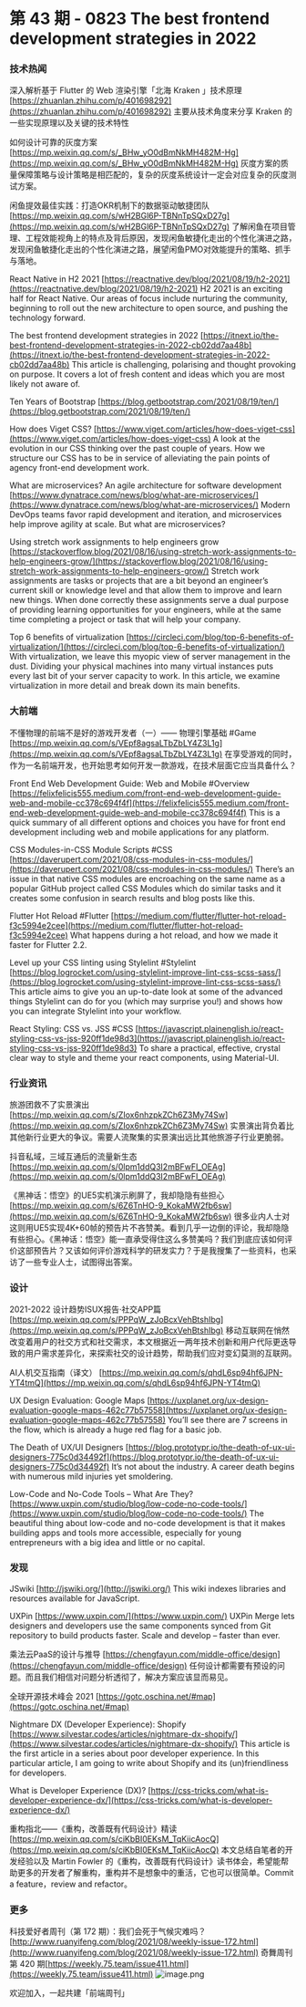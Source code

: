 # 第 43 期 - 0823 The best frontend development strategies in 2022
### 技术热闻
深入解析基于 Flutter 的 Web 渲染引擎「北海 Kraken 」技术原理
[https://zhuanlan.zhihu.com/p/401698292](https://zhuanlan.zhihu.com/p/401698292)
主要从技术角度来分享 Kraken 的一些实现原理以及关键的技术特性

如何设计可靠的灰度方案
[https://mp.weixin.qq.com/s/_BHw_yO0dBmNkMH482M-Hg](https://mp.weixin.qq.com/s/_BHw_yO0dBmNkMH482M-Hg)
灰度方案的质量保障策略与设计策略是相匹配的，复杂的灰度系统设计一定会对应复杂的灰度测试方案。

闲鱼提效最佳实践：打造OKR机制下的数据驱动敏捷团队
[https://mp.weixin.qq.com/s/wH2BGl6P-TBNnTpSQxD27g](https://mp.weixin.qq.com/s/wH2BGl6P-TBNnTpSQxD27g)
了解闲鱼在项目管理、工程效能视角上的特点及背后原因，发现闲鱼敏捷化走出的个性化演进之路，发现闲鱼敏捷化走出的个性化演进之路，展望闲鱼PMO对效能提升的策略、抓手与落地。

React Native in H2 2021
[https://reactnative.dev/blog/2021/08/19/h2-2021](https://reactnative.dev/blog/2021/08/19/h2-2021)
H2 2021 is an exciting half for React Native. Our areas of focus include nurturing the community, beginning to roll out the new architecture to open source, and pushing the technology forward.

The best frontend development strategies in 2022
[https://itnext.io/the-best-frontend-development-strategies-in-2022-cb02dd7aa48b](https://itnext.io/the-best-frontend-development-strategies-in-2022-cb02dd7aa48b)
This article is challenging, polarising and thought provoking on purpose. It covers a lot of fresh content and ideas which you are most likely not aware of.

Ten Years of Bootstrap
[https://blog.getbootstrap.com/2021/08/19/ten/](https://blog.getbootstrap.com/2021/08/19/ten/)

How does Viget CSS?
[https://www.viget.com/articles/how-does-viget-css](https://www.viget.com/articles/how-does-viget-css)
A look at the evolution in our CSS thinking over the past couple of years. How we structure our CSS has to be in service of alleviating the pain points of agency front-end development work. 

What are microservices? An agile architecture for software development
[https://www.dynatrace.com/news/blog/what-are-microservices/](https://www.dynatrace.com/news/blog/what-are-microservices/)
Modern DevOps teams favor rapid development and iteration, and microservices help improve agility at scale. But what are microservices?

Using stretch work assignments to help engineers grow
[https://stackoverflow.blog/2021/08/16/using-stretch-work-assignments-to-help-engineers-grow/](https://stackoverflow.blog/2021/08/16/using-stretch-work-assignments-to-help-engineers-grow/)
Stretch work assignments are tasks or projects that are a bit beyond an engineer’s current skill or knowledge level and that allow them to improve and learn new things. When done correctly these assignments serve a dual purpose of providing learning opportunities for your engineers, while at the same time completing a project or task that will help your company.

Top 6 benefits of virtualization
[https://circleci.com/blog/top-6-benefits-of-virtualization/](https://circleci.com/blog/top-6-benefits-of-virtualization/)
With virtualization, we leave this myopic view of server management in the dust. Dividing your physical machines into many virtual instances puts every last bit of your server capacity to work. In this article, we examine virtualization in more detail and break down its main benefits.

### 大前端
不懂物理的前端不是好的游戏开发者（一）—— 物理引擎基础 #Game
[https://mp.weixin.qq.com/s/VEpf8agsaLTbZbLY4Z3L1g](https://mp.weixin.qq.com/s/VEpf8agsaLTbZbLY4Z3L1g)
在享受游戏的同时，作为一名前端开发，也开始思考如何开发一款游戏，在技术层面它应当具备什么？

Front End Web Development Guide: Web and Mobile #Overview
[https://felixfelicis555.medium.com/front-end-web-development-guide-web-and-mobile-cc378c694f4f](https://felixfelicis555.medium.com/front-end-web-development-guide-web-and-mobile-cc378c694f4f)
This is a quick summary of all different options and choices you have for front end development including web and mobile applications for any platform.

CSS Modules-in-CSS Module Scripts #CSS
[https://daverupert.com/2021/08/css-modules-in-css-modules/](https://daverupert.com/2021/08/css-modules-in-css-modules/)
There’s an issue in that native CSS modules are encroaching on the same name as a popular GitHub project called CSS Modules which do similar tasks and it creates some confusion in search results and blog posts like this. 

Flutter Hot Reload #Flutter
[https://medium.com/flutter/flutter-hot-reload-f3c5994e2cee](https://medium.com/flutter/flutter-hot-reload-f3c5994e2cee)
What happens during a hot reload, and how we made it faster for Flutter 2.2.

Level up your CSS linting using Stylelint #Stylelint
[https://blog.logrocket.com/using-stylelint-improve-lint-css-scss-sass/](https://blog.logrocket.com/using-stylelint-improve-lint-css-scss-sass/)
This article aims to give you an up-to-date look at some of the advanced things Stylelint can do for you (which may surprise you!) and shows how you can integrate Stylelint into your workflow.

React Styling: CSS vs. JSS #CSS
[https://javascript.plainenglish.io/react-styling-css-vs-jss-920ff1de98d3](https://javascript.plainenglish.io/react-styling-css-vs-jss-920ff1de98d3)
To share a practical, effective, crystal clear way to style and theme your react components, using Material-UI.

### 行业资讯
旅游团救不了实景演出
[https://mp.weixin.qq.com/s/ZIox6nhzpkZCh6Z3My74Sw](https://mp.weixin.qq.com/s/ZIox6nhzpkZCh6Z3My74Sw)
实景演出背负着比其他新行业更大的争议。需要人流聚集的实景演出远比其他旅游子行业更脆弱。

抖音私域，三域互通后的流量新生态
[https://mp.weixin.qq.com/s/0lpm1ddQ3I2mBFwFI_OEAg](https://mp.weixin.qq.com/s/0lpm1ddQ3I2mBFwFI_OEAg)

《黑神话：悟空》的UE5实机演示刷屏了，我却隐隐有些担心
[https://mp.weixin.qq.com/s/6Z6TnHO-9_KokaMW2fb6sw](https://mp.weixin.qq.com/s/6Z6TnHO-9_KokaMW2fb6sw)
很多业内人士对这则用UE5实现4K+60帧的预告片不吝赞美。看到几乎一边倒的评论，我却隐隐有些担心。《黑神话：悟空》能一直承受得住这么多赞美吗？我们到底应该如何评价这部预告片？又该如何评价游戏科学的研发实力？于是我搜集了一些资料，也采访了一些专业人士，试图得出答案。

### 设计
2021-2022 设计趋势ISUX报告·社交APP篇
[https://mp.weixin.qq.com/s/PPPqW_zJoBcxVehBtshIbg](https://mp.weixin.qq.com/s/PPPqW_zJoBcxVehBtshIbg)
移动互联网在悄然改变着用户的社交方式和社交需求，本文根据近一两年技术创新和用户代际更迭导致的用户需求差异化，来探索社交的设计趋势，帮助我们应对变幻莫测的互联网。

AI人机交互指南（译文）
[https://mp.weixin.qq.com/s/qhdL6sp94hf6JPN-YT4tmQ](https://mp.weixin.qq.com/s/qhdL6sp94hf6JPN-YT4tmQ)

UX Design Evaluation: Google Maps
[https://uxplanet.org/ux-design-evaluation-google-maps-462c77b57558](https://uxplanet.org/ux-design-evaluation-google-maps-462c77b57558)
You’ll see there are 7 screens in the flow, which is already a huge red flag for a basic job.

The Death of UX/UI Designers
[https://blog.prototypr.io/the-death-of-ux-ui-designers-775c0d34492f](https://blog.prototypr.io/the-death-of-ux-ui-designers-775c0d34492f)
It’s not about the industry. A career death begins with numerous mild injuries yet smoldering.

Low-Code and No-Code Tools – What Are They?
[https://www.uxpin.com/studio/blog/low-code-no-code-tools/](https://www.uxpin.com/studio/blog/low-code-no-code-tools/)
The beautiful thing about low-code and no-code development is that it makes building apps and tools more accessible, especially for young entrepreneurs with a big idea and little or no capital.

### 发现
JSwiki
[http://jswiki.org/](http://jswiki.org/)
This wiki indexes libraries and resources available for JavaScript.

UXPin
[https://www.uxpin.com/](https://www.uxpin.com/)
UXPin Merge lets designers and developers use the same components synced from Git repository to build products faster. Scale and develop – faster than ever.

乘法云PaaS的设计与推导
[https://chengfayun.com/middle-office/design](https://chengfayun.com/middle-office/design)
任何设计都需要有预设的问题。而且我们相信对问题分析透彻了，解决方案应该显而易见。

全球开源技术峰会 2021
[https://gotc.oschina.net/#map](https://gotc.oschina.net/#map)

Nightmare DX (Developer Experience): Shopify
[https://www.silvestar.codes/articles/nightmare-dx-shopify/](https://www.silvestar.codes/articles/nightmare-dx-shopify/)
This article is the first article in a series about poor developer experience. In this particular article, I am going to write about Shopify and its (un)friendliness for developers.

What is Developer Experience (DX)?
[https://css-tricks.com/what-is-developer-experience-dx/](https://css-tricks.com/what-is-developer-experience-dx/)

重构指北——《重构，改善既有代码设计》精读
[https://mp.weixin.qq.com/s/ciKbBI0EKsM_TqKiicAocQ](https://mp.weixin.qq.com/s/ciKbBI0EKsM_TqKiicAocQ)
本文总结自笔者的开发经验以及 Martin Fowler 的《重构，改善既有代码设计》读书体会，希望能帮助更多的开发者了解重构，重构并不是想象中的重活，它也可以很简单。Commit a feature，review and refactor。

### 更多
科技爱好者周刊（第 172 期）：我们会死于气候灾难吗？
[http://www.ruanyifeng.com/blog/2021/08/weekly-issue-172.html](http://www.ruanyifeng.com/blog/2021/08/weekly-issue-172.html)
[
](http://www.ruanyifeng.com/blog/2021/08/weekly-issue-172.html)奇舞周刊第 420 期[https://weekly.75.team/issue411.html](https://weekly.75.team/issue411.html)
![image.png](https://cdn.nlark.com/yuque/0/2020/png/85771/1605930034828-7fc81343-651f-4a15-8465-eebe5a23cf61.png#height=31&id=C5Hpa&margin=%5Bobject%20Object%5D&name=image.png&originHeight=90&originWidth=2186&originalType=binary&ratio=1&size=14325&status=done&style=none&width=746)


欢迎加入，一起共建「前端周刊」
